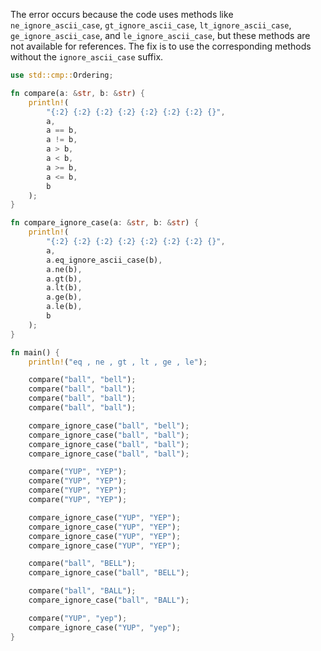 The error occurs because the code uses methods like `ne_ignore_ascii_case`, `gt_ignore_ascii_case`, `lt_ignore_ascii_case`, `ge_ignore_ascii_case`, and `le_ignore_ascii_case`, but these methods are not available for references. The fix is to use the corresponding methods without the `ignore_ascii_case` suffix.

```rs
use std::cmp::Ordering;

fn compare(a: &str, b: &str) {
    println!(
        "{:2} {:2} {:2} {:2} {:2} {:2} {:2} {}",
        a,
        a == b,
        a != b,
        a > b,
        a < b,
        a >= b,
        a <= b,
        b
    );
}

fn compare_ignore_case(a: &str, b: &str) {
    println!(
        "{:2} {:2} {:2} {:2} {:2} {:2} {:2} {}",
        a,
        a.eq_ignore_ascii_case(b),
        a.ne(b),
        a.gt(b),
        a.lt(b),
        a.ge(b),
        a.le(b),
        b
    );
}

fn main() {
    println!("eq , ne , gt , lt , ge , le");

    compare("ball", "bell");
    compare("ball", "ball");
    compare("ball", "ball");
    compare("ball", "ball");

    compare_ignore_case("ball", "bell");
    compare_ignore_case("ball", "ball");
    compare_ignore_case("ball", "ball");
    compare_ignore_case("ball", "ball");

    compare("YUP", "YEP");
    compare("YUP", "YEP");
    compare("YUP", "YEP");
    compare("YUP", "YEP");

    compare_ignore_case("YUP", "YEP");
    compare_ignore_case("YUP", "YEP");
    compare_ignore_case("YUP", "YEP");
    compare_ignore_case("YUP", "YEP");

    compare("ball", "BELL");
    compare_ignore_case("ball", "BELL");

    compare("ball", "BALL");
    compare_ignore_case("ball", "BALL");

    compare("YUP", "yep");
    compare_ignore_case("YUP", "yep");
}
```
